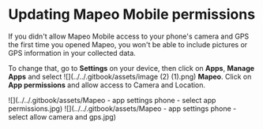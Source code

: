 # Updating Mapeo Mobile permissions

If you didn't allow Mapeo Mobile access to your phone's camera and GPS the first time you opened Mapeo, you won't be able to include pictures or GPS information in your collected data.&#x20;

To change that, go to **Settings** on your device, then click on **Apps**, **Manage Apps** and select ![](../../.gitbook/assets/image (2) (1).png) **Mapeo**. Click on **App permissions** and allow access to Camera and Location.

![](../../.gitbook/assets/Mapeo - app settings phone - select app permissions.jpg)  ![](../../.gitbook/assets/Mapeo - app settings phone - select allow camera and gps.jpg)

